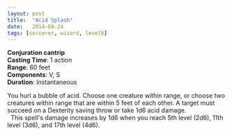 ```yaml
---
layout: post
title:  "Acid Splash"
date:   2014-08-24
tags: [sorcerer, wizard, level0]
---
```


**Conjuration cantrip**  
**Casting Time**: 1 action  
**Range**: 60 feet  
**Components**: V, S  
**Duration**: Instantaneous

You hurl a bubble of acid. Choose one creature within range, or choose two creatures within range that are within 5 feet of each other. A target must succeed on a Dexterity saving throw or take 1d6 acid damage.  
&nbsp;&nbsp;This spell's damage increases by 1d6 when you reach 5th level (2d6), 11th level (3d6), and 17th level (4d6).
